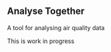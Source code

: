 Analyse Together
-----------------

A tool for analysing air quality data 

This is work in progress
